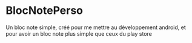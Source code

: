 # BlocNotePerso
Un bloc note simple, créé pour me mettre au développement android, et pour avoir un bloc note plus simple que ceux du play store
